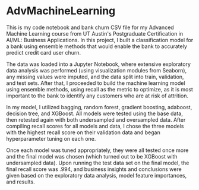 # AdvMachineLearning
This is my code notebook and bank churn CSV file for my Advanced Machine Learning course from UT Austin's Postgraduate Certification in AI/ML: Business Applications. In this project, I built a classification model for a bank using ensemble methods that would enable the bank to accurately predict credit card user churn.

The data was loaded into a Jupyter Notebook, where extensive exploratory data analysis was performed (using visualization modules from Seaborn), any missing values were imputed, and the data split into train, validation, and test sets. After that, I proceeded to build the machine learning model using ensemble methods, using recall as the metric to optimize, as it is most important to the bank to identify any customers who are at risk of attrition.

In my model, I utilized bagging, random forest, gradient boosting, adaboost, decision tree, and XGBoost. All models were tested using the base data, then retested again with both undersampled and oversampled data. After compiling recall scores for all models and data, I chose the three models with the highest recall score on their validation data and began hyperparameter tuning on each one.

Once each model was tuned appropriately, they were all tested once more and the final model was chosen (which turned out to be XGBoost with undersampled data). Upon running the test data set on the final model, the final recall score was .994, and business insights and conclusions were given based on the exploratory data analysis, model feature importances, and results.
